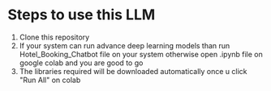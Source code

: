 # Steps to use this LLM
  1. Clone this repository
  2. If your system can run advance deep learning models than run Hotel_Booking_Chatbot file on your system otherwise open .ipynb file on google colab and you are good to go
  3. The libraries required will be downloaded automatically once u click "Run All" on colab
